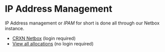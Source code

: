 IP Address Management
=====================

IP Address management or _IPAM_ for short is done all through our Netbox instance.

* [CRXN Netbox](https://crxn.chrisnew.de/netbox) (login required)
* [View all allocations](https://crxn.chrisnew.de/netbox/ipam/prefixes/) (no login required)